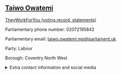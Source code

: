 ## <a href="https://members.parliament.uk/member/4779/contact">Taiwo Owatemi</a>

<a href="https://www.theyworkforyou.com/mp/25915/taiwo_owatemi/coventry_north_west">TheyWorkForYou (voting record, statements)</a> 

Parliamentary phone number: 02072195842 

Parliamentary email: taiwo.owatemi.mp@parliament.uk 

Party: Labour 

Borough: Coventry North West 

<details><summary>Extra contact information and social media</summary> 
<li>Website: https://taiwoowatemi.co.uk/</li>
<li>Twitter: https://twitter.com/TaiwoOwatemi</li>
<li>Constituency office phone number: 02477672089</li>
<li>Constituency office email: Taiwo.owatemi.mp@parliament.uk</li>
<li>Facebook: https://www.facebook.com/TaiwoOwatemiMP</li>
<li>Instagram: https://www.instagram.com/taiwo_owatemi/</li>
<li>Youtube: https://www.youtube.com/channel/UCwt3TinSgA023bLJhBtSQkw</li>
<li>Linkedin:</li>
<li>Government department phone number:</li>
<li>Government department email:</li>
<li>Threads:</li>
<li>Party office phone number:</li>
<li>Party office email:</li>
<li>Tiktok:</li>
</details>